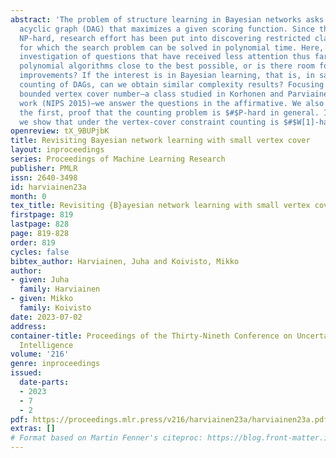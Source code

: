 ```yaml
---
abstract: 'The problem of structure learning in Bayesian networks asks for a directed
  acyclic graph (DAG) that maximizes a given scoring function. Since the problem is
  NP-hard, research effort has been put into discovering restricted classes of DAGs
  for which the search problem can be solved in polynomial time. Here, we initiate
  investigation of questions that have received less attention thus far: Are the known
  polynomial algorithms close to the best possible, or is there room for significant
  improvements? If the interest is in Bayesian learning, that is, in sampling or weighted
  counting of DAGs, can we obtain similar complexity results? Focusing on DAGs with
  bounded vertex cover number—a class studied in Korhonen and Parviainen’s seminal
  work (NIPS 2015)—we answer the questions in the affirmative. We also give, apparently
  the first, proof that the counting problem is $#$P-hard in general. In addition,
  we show that under the vertex-cover constraint counting is $#$W[1]-hard.'
openreview: tX_9BUPjbK
title: Revisiting Bayesian network learning with small vertex cover
layout: inproceedings
series: Proceedings of Machine Learning Research
publisher: PMLR
issn: 2640-3498
id: harviainen23a
month: 0
tex_title: Revisiting {B}ayesian network learning with small vertex cover
firstpage: 819
lastpage: 828
page: 819-828
order: 819
cycles: false
bibtex_author: Harviainen, Juha and Koivisto, Mikko
author:
- given: Juha
  family: Harviainen
- given: Mikko
  family: Koivisto
date: 2023-07-02
address:
container-title: Proceedings of the Thirty-Nineth Conference on Uncertainty in Artificial
  Intelligence
volume: '216'
genre: inproceedings
issued:
  date-parts:
  - 2023
  - 7
  - 2
pdf: https://proceedings.mlr.press/v216/harviainen23a/harviainen23a.pdf
extras: []
# Format based on Martin Fenner's citeproc: https://blog.front-matter.io/posts/citeproc-yaml-for-bibliographies/
---
```

